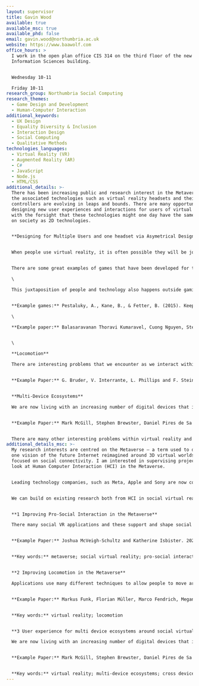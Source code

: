 ```yaml
---
layout: supervisor
title: Gavin Wood
available: true
available_msc: true
available_phd: false
email: gavin.wood@northumbria.ac.uk
website: https://www.baawolf.com
office_hours: >
  I work in the open plan office CIS 314 on the third floor of the new Computer
  Information Sciences building.


  Wednesday 10-11

  Friday 10-11
research_group: Northumbria Social Computing
research_themes:
  - Game Design and Development
  - Human-Computer Interaction
additional_keywords:
  - UX Design
  - Equality Diversity & Inclusion
  - Interaction Design
  - Social Computing
  - Qualitative Methods
technologies_languages:
  - Virtual Reality (VR)
  - Augmented Reality (AR)
  - C#
  - JavaScript
  - Node.js
  - HTML/CSS
additional_details: >-
  There has been increasing public and research interest in the Metaverse and
  the associated technologies such as virtual reality headsets and their
  controllers are evolving in leaps and bounds. There are many opportunities in
  designing new user experiences and interactions for users of virtual reality,
  with the forsight that these technologies might one day have the same impact
  on society as 2D technologies.


  **D﻿esigning for Multiple Users and one headset via Asymetrical Designs**


  When people use virtual reality, it is often possible they will be joining from a domestic setting where other people are present. This often provides a problem where people without a headset are excluded from the experience and it is not always practical to provide everyone with a headset so they can join the virtual world together.


  There are some great examples of games that have been developed for this situations. For example, Keeping Talking and Nobody Explodes is a puzzle game where one person is placed inside virtual reality defusing a bomb while the other player has to read the games intentionally confusing manual in real life. There are also other games that can be played in a co-located setting with one headset e.g., Acron: Attack of the Squirrels on Oculus Quest. \

  \

  This juxtaposition of people and technology also happens outside gaming contexts, for example, as we might use virtual reality for productivity, creativity or even learning with other  present. There are opportunities for creating new designs that support and even find new value and uses for these configurations.\


  **Example games:** Pestaluky, A., Kane, B., & Fetter, B. (2015). Keep Talking and Nobody Explodes. Retrieved from https://www.keeptalkinggame.com/

  \

  **Example paper:** Balasaravanan Thoravi Kumaravel, Cuong Nguyen, Stephen DiVerdi, and Bjoern Hartmann. 2020. TransceiVR: Bridging Asymmetrical Communication Between VR Users and External Collaborators. In Proceedings of the 33rd Annual ACM Symposium on User Interface Software and Technology (UIST '20). Association for Computing Machinery, New York, NY, USA, 182–195. https://doi.org/10.1145/3379337.3415827


  \

  **Locomotion**

  There are interesting problems that we encounter as we interact within virtual reality environments. One problem is how we allow people to move around in VR in a way that feels intuitive. These specific interactions are called Locomotion. Current solutions include “Walking in Place”, Teleportation and Redirected Walking. There are lots of opportunities to explore in this area 


  **Example Paper:** G. Bruder, V. Interrante, L. Phillips and F. Steinicke, "Redirecting Walking and Driving for Natural Navigation in Immersive Virtual Environments," in IEEE Transactions on Visualization and Computer Graphics, vol. 18, no. 4, pp. 538-545, April 2012, doi: 10.1109/TVCG.2012.55.


  **Multi-Device Ecosystems**

  We are now living with an increasing number of digital devices that include multiple displays, keyboards, mice, mobile phones, smart devices and smart watches. Cross device interaction can still be a frustrating user experience where there is lack of consistency, it can be difficult to bring data between devices and the systems do not necessarily understand the intent of the user. As we put on virtual reality headsets, we often enveloped in the virtual space. There has been interesting work that uses pass-through technologies around keyboards and there is opportunity to build on that work and look at other user experiences around the problem of multi-device ecosystems and virtual reality.


  **Example Paper:** Mark McGill, Stephen Brewster, Daniel Pires de Sa Medeiros, Sidney Bovet, Mario Gutierrez, and Aidan Kehoe. 2022. Creating and Augmenting Keyboards for Extended Reality with the Keyboard Augmentation Toolkit. ACM Trans. Computer Human Interaction. 29, 2, Article 15 (April 2022), 39 pages. https://doi.org/10.1145/3490495


  There are many other interesting problems within virtual reality and I am interested to chat about research in this area.
additional_details_msc: >-
  My research interests are centred on the Metaverse – a term used to describe
  one vision of the future Internet reimagined around 3D virtual worlds and
  focused on social connectivity. I am interested in supervising projects that
  look at Human Computer Interaction (HCI) in the Metaverse.


  Leading technology companies, such as Meta, Apple and Sony are now committing significant resource towards the design and development of their own branded and consumerist visions of the metaverse. HCI in the Metaverse has an important role in ensuring these futures are “healthier” where peoples’ experiences with these technologies are based on equality, diversity and inclusivity.


  We can build on existing research both from HCI in social virtual reality and games design to explore a better future for the Metaverse. I have included some example projects that speak to interaction design with a focus on building and evaluating new software prototypes.


  **1 Improving Pro-Social Interaction in the Metaverse**

  There many social VR applications and these support and shape social interaction in different ways. This includes how people relate to each other in an embodied sense, the social norms of the platform, how we experience activities together there, and how we mitigate harassment. We should explore existing and create new pro-social interactions in our applications.


  **Example Paper:** Joshua McVeigh-Schultz and Katherine Isbister. 2021. The Case for “Weird Social” in VR/XR: A Vision of Social Superpowers Beyond Meatspace. In Extended Abstracts of the 2021 CHI Conference on Human Factors in Computing Systems (CHI EA '21). Association for Computing Machinery, New York, NY, USA, Article 17, 1–10. https://doi.org/10.1145/3411763.3450377


  **Key words:** metaverse; social virtual reality; pro-social interaction


  **2 Improving Locomotion in the Metaverse**

  Applications use many different techniques to allow people to move around virtual reality which is called locomotion. As adoption of virtual reality increases, we might consider that not everyone has the physical real estate to move around inside virtual reality or when given space can find that existing mechanisms like walking in place or teleportation leave room for improvement. There is opportunity in this area to create new techniques for locomotion or advance existing techniques.


  **Example Paper:** Markus Funk, Florian Müller, Marco Fendrich, Megan Shene, Moritz Kolvenbach, Niclas Dobbertin, Sebastian Günther, and Max Mühlhäuser. 2019. Assessing the Accuracy of Point & Teleport Locomotion with Orientation Indication for Virtual Reality using Curved Trajectories. In Proceedings of the 2019 CHI Conference on Human Factors in Computing Systems (CHI '19). Association for Computing Machinery, New York, NY, USA, Paper 147, 1–12. https://doi.org/10.1145/3290605.3300377


  **Key words:** virtual reality; locomotion


  **3 User experience for multi device ecosystems around social virtual reality**

  We are now living with an increasing number of digital devices that include multiple displays, keyboards, mice, mobile phones, smart devices and smart watches. Cross device interaction can still be a frustrating user experience where there is lack of consistency, it can be difficult to bring data between devices and the systems do not necessarily understand the intent of the user. As we put on virtual reality headsets, we often enveloped in the virtual space. There has been interesting work that uses pass-through technologies around keyboards and there is opportunity to build on that work and look at other user experiences around this problem of multi-device ecosystems and virtual reality.


  **Example Paper:** Mark McGill, Stephen Brewster, Daniel Pires de Sa Medeiros, Sidney Bovet, Mario Gutierrez, and Aidan Kehoe. 2022. Creating and Augmenting Keyboards for Extended Reality with the Keyboard Augmentation Toolkit. ACM Trans. Computer Human Interaction. 29, 2, Article 15 (April 2022), 39 pages. https://doi.org/10.1145/3490495 


  **Key words:** virtual reality; multi-device ecosystems; cross device interaction
---
```


